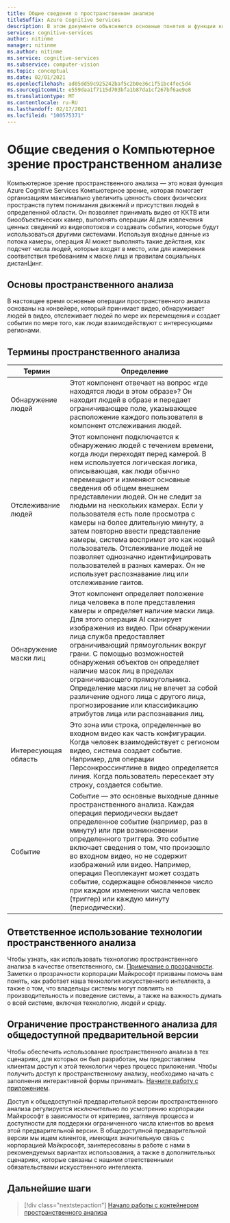 ```yaml
---
title: Общие сведения о пространственном анализе
titleSuffix: Azure Cognitive Services
description: В этом документе объясняются основные понятия и функции контейнера Компьютерное зрение пространственного анализа.
services: cognitive-services
author: nitinme
manager: nitinme
ms.author: nitinme
ms.service: cognitive-services
ms.subservice: computer-vision
ms.topic: conceptual
ms.date: 02/01/2021
ms.openlocfilehash: ad05dd59c925242baf5c2b0e36c1f51bc4fec5d4
ms.sourcegitcommit: e559daa1f7115d703bfa1b87da1cf267bf6ae9e8
ms.translationtype: MT
ms.contentlocale: ru-RU
ms.lasthandoff: 02/17/2021
ms.locfileid: "100575371"
---
```

# <a name="overview-of-computer-vision-spatial-analysis"></a>Общие сведения о Компьютерное зрение пространственном анализе

Компьютерное зрение пространственного анализа — это новая функция Azure Cognitive Services Компьютерное зрение, которая помогает организациям максимально увеличить ценность своих физических пространств путем понимания движений и присутствия людей в определенной области. Он позволяет принимать видео от ККТВ или биообъектических камер, выполнять операции AI для извлечения ценных сведений из видеопотоков и создавать события, которые будут использоваться другими системами. Используя входные данные из потока камеры, операция AI может выполнять такие действия, как подсчет числа людей, которые входят в место, или для измерения соответствия требованиям к маске лица и правилам социальных дистанЦинг.

## <a name="the-basics-of-spatial-analysis"></a>Основы пространственного анализа

В настоящее время основные операции пространственного анализа основаны на конвейере, который принимает видео, обнаруживает людей в видео, отслеживает людей по мере их перемещения и создает события по мере того, как люди взаимодействуют с интересующими регионами.

## <a name="spatial-analysis-terms"></a>Термины пространственного анализа

| Термин | Определение |
|------|------------|
| Обнаружение людей | Этот компонент отвечает на вопрос «где находятся люди в этом образе»? Он находит людей в образе и передает ограничивающее поле, указывающее расположение каждого пользователя в компонент отслеживания людей. |
| Отслеживание людей | Этот компонент подключается к обнаружению людей с течением времени, когда люди переходят перед камерой. В нем используется логическая логика, описывающая, как люди обычно перемещают и изменяют основные сведения об общем внешнем представлении людей. Он не следит за людьми на нескольких камерах. Если у пользователя есть поле просмотра с камеры на более длительную минуту, а затем повторно ввести представление камеры, система воспримет это как новый пользователь. Отслеживание людей не позволяет однозначно идентифицировать пользователей в разных камерах. Он не использует распознавание лиц или отслеживание гаитов. |
| Обнаружение маски лиц | Этот компонент определяет положение лица человека в поле представления камеры и определяет наличие маски лица. Для этого операция AI сканирует изображения из видео. При обнаружении лица служба предоставляет ограничивающий прямоугольник вокруг грани. С помощью возможностей обнаружения объектов он определяет наличие масок лиц в пределах ограничивающего прямоугольника. Определение маски лиц не влечет за собой различение одного лица с другого лица, прогнозирование или классификацию атрибутов лица или распознавания лиц. |
| Интересующая область | Это зона или строка, определенные во входном видео как часть конфигурации. Когда человек взаимодействует с регионом видео, система создает событие. Например, для операции Персонкроссинглине в видео определяется линия. Когда пользователь пересекает эту строку, создается событие. |
| Событие | Событие — это основные выходные данные пространственного анализа. Каждая операция периодически выдает определенное событие (например, раз в минуту) или при возникновении определенного триггера. Это событие включает сведения о том, что произошло во входном видео, но не содержит изображений или видео. Например, операция Пеоплекаунт может создать событие, содержащее обновленное число при каждом изменении числа человек (триггер) или каждую минуту (периодически). |

## <a name="responsible-use-of-spatial-analysis-technology"></a>Ответственное использование технологии пространственного анализа

Чтобы узнать, как использовать технологию пространственного анализа в качестве ответственного, см. [Примечание о прозрачности](/legal/cognitive-services/computer-vision/transparency-note-spatial-analysis?context=%2fazure%2fcognitive-services%2fComputer-vision%2fcontext%2fcontext). Заметки о прозрачности корпорации Майкрософт призваны помочь вам понять, как работает наша технология искусственного интеллекта, а также о том, что владельцы системы могут повлиять на производительность и поведение системы, а также на важность думать о всей системе, включая технологию, людей и среду.

## <a name="spatial-analysis-gating-for-public-preview"></a>Ограничение пространственного анализа для общедоступной предварительной версии

Чтобы обеспечить использование пространственного анализа в тех сценариях, для которых он был разработан, мы предоставляем клиентам доступ к этой технологии через процесс приложения. Чтобы получить доступ к пространственному анализу, необходимо начать с заполнения интерактивной формы принимать. [Начните работу с приложением](https://forms.office.com/Pages/ResponsePage.aspx?id=v4j5cvGGr0GRqy180BHbRyQZ7B8Cg2FEjpibPziwPcZUNlQ4SEVORFVLTjlBSzNLRlo0UzRRVVNPVy4u).

Доступ к общедоступной предварительной версии пространственного анализа регулируется исключительно по усмотрению корпорации Майкрософт в зависимости от критериев, заглянув процесса и доступности для поддержки ограниченного числа клиентов во время этой предварительной версии. В общедоступной предварительной версии мы ищем клиентов, имеющих значительную связь с корпорацией Майкрософт, заинтересованы в работе с нами в рекомендуемых вариантах использования, а также в дополнительных сценариях, которые связаны с нашими ответственными обязательствами искусственного интеллекта.

## <a name="next-steps"></a>Дальнейшие шаги

> [!div class="nextstepaction"]
> [Начало работы с контейнером пространственного анализа](spatial-analysis-container.md)